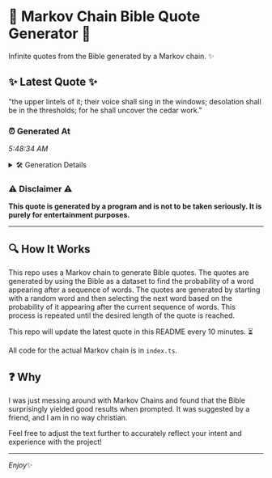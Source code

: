 # 📖 Markov Chain Bible Quote Generator 📖

Infinite quotes from the Bible generated by a Markov chain. ✨

## ✨ Latest Quote ✨
"the upper lintels of it; their voice shall sing in the windows; desolation shall be in the thresholds; for he shall uncover the cedar work."

### ⏰ Generated At
*5:48:34 AM*

<details>
    <summary>🛠️ Generation Details</summary>
    <p>
        <strong>🌱 Seed:</strong> the<br>
        <strong>🔄 Iterations:</strong> 24<br>
        <strong>📜 Context History:</strong><br>[ the ]: upper<br>[ the, upper ]: lintels<br>[ the, upper, lintels ]: of<br>[ the, upper, lintels, of ]: it;<br>[ the, upper, lintels, of, it; ]: their<br>[ the, upper, lintels, of, it;, their ]: voice<br>[ upper, lintels, of, it;, their, voice ]: shall<br>[ lintels, of, it;, their, voice, shall ]: sing<br>[ of, it;, their, voice, shall, sing ]: in<br>[ it;, their, voice, shall, sing, in ]: the<br>[ their, voice, shall, sing, in, the ]: windows;<br>[ voice, shall, sing, in, the, windows; ]: desolation<br>[ shall, sing, in, the, windows;, desolation ]: shall<br>[ sing, in, the, windows;, desolation, shall ]: be<br>[ in, the, windows;, desolation, shall, be ]: in<br>[ the, windows;, desolation, shall, be, in ]: the<br>[ windows;, desolation, shall, be, in, the ]: thresholds;<br>[ desolation, shall, be, in, the, thresholds; ]: for<br>[ shall, be, in, the, thresholds;, for ]: he<br>[ be, in, the, thresholds;, for, he ]: shall<br>[ in, the, thresholds;, for, he, shall ]: uncover<br>[ the, thresholds;, for, he, shall, uncover ]: the<br>[ thresholds;, for, he, shall, uncover, the ]: cedar<br>[ for, he, shall, uncover, the, cedar ]: work.<br>
    </p>
</details>

### ⚠️ Disclaimer ⚠️
**This quote is generated by a program and is not to be taken seriously. It is purely for entertainment purposes.**

---

## 🔍 How It Works

This repo uses a Markov chain to generate Bible quotes. The quotes are generated by using the Bible as a dataset to find the probability of a word appearing after a sequence of words. The quotes are generated by starting with a random word and then selecting the next word based on the probability of it appearing after the current sequence of words. This process is repeated until the desired length of the quote is reached.

This repo will update the latest quote in this README every 10 minutes. ⏳

All code for the actual Markov chain is in `index.ts`.

## ❓ Why

I was just messing around with Markov Chains and found that the Bible surprisingly yielded good results when prompted. 
It was suggested by a friend, and I am in no way christian.

Feel free to adjust the text further to accurately reflect your intent and experience with the project!

---

*Enjoy*✨
